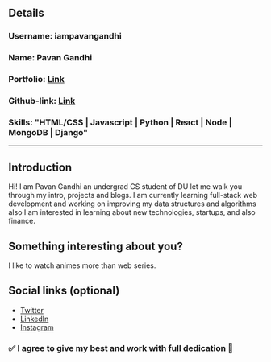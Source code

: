 ## Details

### Username: iampavangandhi

### Name: Pavan Gandhi

### Portfolio: [Link](https://iampavangandhi.github.io)

### Github-link: [Link](https://github.com/iampavangandhi)

### Skills: "HTML/CSS | Javascript | Python | React | Node | MongoDB | Django"

---

## Introduction

Hi! I am Pavan Gandhi an undergrad CS student of DU let me walk you through my intro, projects and blogs.
I am currently learning full-stack web development and working on improving my data structures and algorithms also I am interested in learning about new technologies, startups, and also finance.

## Something interesting about you?

I like to watch animes more than web series.

## Social links (optional)

- [Twitter](https://twitter.com/iampavangandhi)
- [LinkedIn](https://linkedin.com/in/iampavangandhi)
- [Instagram](https://instagram.com/iampavangandhi)

### ✅ I agree to give my best and work with full dedication 💯

